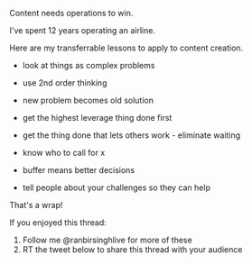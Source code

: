 Content needs operations to win.

I've spent 12 years operating an airline.

Here are my transferrable lessons to apply to content creation.


- look at things as complex problems 
- use 2nd order thinking
- new problem becomes old solution


- get the highest leverage thing done first
- get the thing done that lets others work - eliminate waiting
- know who to call for x
- buffer means better decisions
- tell people about your challenges so they can help


That's a wrap!

If you enjoyed this thread:

1. Follow me @ranbirsinghlive for more of these
2. RT the tweet below to share this thread with your audience